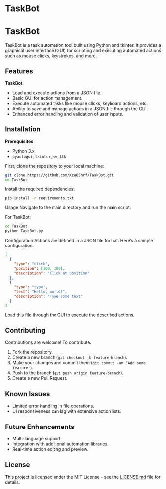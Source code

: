 # TaskBot

# TaskBot

TaskBot is a task automation tool built using Python and tkinter. It provides a graphical user interface (GUI) for scripting and executing automated actions such as mouse clicks, keystrokes, and more.

## Features

**TaskBot**:
- Load and execute actions from a JSON file.
- Basic GUI for action management.
- Execute automated tasks like mouse clicks, keyboard actions, etc.
- Ability to save and manage actions in a JSON file through the GUI.
- Enhanced error handling and validation of user inputs.

## Installation

**Prerequisites**:
- Python 3.x
- `pyautogui`, `tkinter`, `sv_ttk`

First, clone the repository to your local machine:

```bash
git clone https://github.com/Xza85hrf/TaskBot.git
cd TaskBot

```
Install the required dependencies:
```bash
pip install -r requirements.txt

```
Usage
Navigate to the main directory and run the main script:

For TaskBot:
```bash
cd TaskBot
python TaskBot.py
```

Configuration
Actions are defined in a JSON file format. Here’s a sample configuration:
```json
[
  {
    "type": "click",
    "position": [100, 200],
    "description": "Click at position"
  },
  {
    "type": "type",
    "text": "Hello, world!",
    "description": "Type some text"
  }
]
```
Load this file through the GUI to execute the described actions.

## Contributing

Contributions are welcome! To contribute:

1. Fork the repository.
2. Create a new branch (`git checkout -b feature-branch`).
3. Make your changes and commit them (`git commit -am 'Add some feature'`).
4. Push to the branch (`git push origin feature-branch`).
5. Create a new Pull Request.

## Known Issues

- Limited error handling in file operations.
- UI responsiveness can lag with extensive action lists.

## Future Enhancements

- Multi-language support.
- Integration with additional automation libraries.
- Real-time action editing and preview.

## License

This project is licensed under the MIT License - see the [LICENSE.md](LICENSE.md) file for details.
